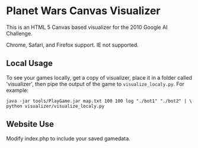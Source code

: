 Planet Wars Canvas Visualizer
=============================

This is an HTML 5 Canvas based visualizer for the 2010 Google AI Challenge.


Chrome, Safari, and Firefox support. IE not supported.


Local Usage
-----------

To see your games locally, get a copy of visualizer, place it in a folder called 'visualizer', then pipe the output of the game to `visualize_localy.py`. For example:

    java -jar tools/PlayGame.jar map.txt 100 100 log "./bot1" "./bot2" | \
    python visualizer/visualize_localy.py
    
    
Website Use
-----------

Modify index.php to include your saved gamedata.